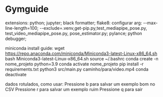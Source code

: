 # Gymguide

extensions:
    python;
    jupyter;
    black formatter;
    flake8:
        configurar arg:
            --max-line-length=100;
            --exclude=.venv,get-pip.py,test_mediapipe_pose.py, test_video_mediapipe_pose.py, pose_estimator.py;
    pylance;
    python debugger;

miniconda install guide:
    wget https://repo.anaconda.com/miniconda/Miniconda3-latest-Linux-x86_64.sh
    bash Miniconda3-latest-Linux-x86_64.sh
    source ~/.bashrc
    conda create -n nome_projeto python=3.9
    conda activate nome_projeto
    pip install -r requirements.txt
    python3 src/main.py caminho/para/video.mp4
    conda deactivate

dados rotulados, como usar:
    Pressione b para salvar um exemplo bom no CSV
    Pressione r para salvar um exemplo ruim
    Pressione q para sair